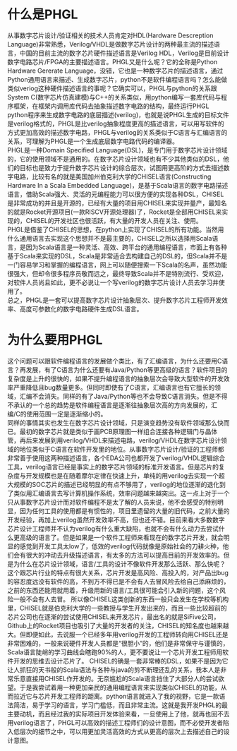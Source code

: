 # 什么是PHGL
从事数字芯片设计/验证相关的技术人员肯定对HDL(Hardware Descreption Language)非常熟悉，Verilog/VHDL是做数字芯片设计的两种最主流的描述语言，中国的目前主流的数字芯片硬件描述语言是Verilog HDL，Verilog是目前设计数字电路芯片/FPGA的主要描述语言。PHGL又是什么呢？它的全称是Python Hardware Gererate Language，没错，它也是一种数字芯片的描述语言，通过Python通用语言来描述、生成数字芯片，python不是软件编程语言吗？怎么能做类似veriog这种硬件描述语言的事呢？它确实可以，PHGL与python的关系跟System C(数字芯片仿真建模)与C++的关系类似，用python编写一套库代码与程序框架，在框架内调用库代码去抽象描述数字电路的结构，最终运行PHGL python程序来生成数字电路的底层描述(verilog)，也就是说PHGL生成的目标文件是verilog格式的，PHGL是比verilog抽象程度更高的描述语言，可以用写软件的方式更加高效的描述数字电路，PHGL与verilog的关系类似于C语言与汇编语言的关系，可理解为PHGL是一个生成底层数字电路代码的编译器。  
PHGL是一种Domain Specified Language(DSL)，是专门用于数字芯片设计领域的，它的使用领域不是通用的。在数字芯片设计领域也有不少其他类似的DSL，他们的目标也是致力于提升数字芯片设计的综合层次，试图用更高阶的方式去描述数字电路，比较有名的就是美国加州伯克利大学的CHISEL语言(Constructing Hardware In a Scala Embedded Language)，是基于Scala语言的数字电路描述语言，借助Scala强大、灵活的元编程能力可以很方便的实现各种DSL，CHISEL是非常成功的并且是开源的，已经有大量的项目用CHISEL来实现并量产，最知名的就是Rocket开源项目(一款RISCV开源处理器)了，Rocket是全部用CHISEL来实现的，CHISEL的开发社区也很活跃，有大量的开发人员在关注、使用。  
PHGL是借鉴了CHISEL的思想，在python上实现了CHISEL的所有功能。当然用什么通用语言去实现这个思想并不是最主要的，CHISEL之所以选择用Scala语言，是因为Scala语言是一种灵活、高效、跨平台的通用编程语言，市面上有各种基于Scala来实现的DSL，Scala是非常适合去构建自己的DSL的，但Scala并不是一门容易学习和掌握的编程语言，网上可以随便搜索一下Scala的名声，虽然功能很强大，但却令很多程序员敬而远之，最终导致Scala并不是特别流行、受欢迎，对软件人员尚且如此，更不必说让一个写verilog的数字芯片设计人员去学习并使用了。  
总之，PHGL是一套可以提高数字芯片设计抽象层次、提升数字芯片工程师开发效率、高度可参数化的数字电路硬件生成DSL语言。  
# 为什么要用PHGL
这个问题可以跟软件编程语言的发展做个类比，有了汇编语言，为什么还要用C语言？再发展，有了C语言为什么还要有Java/Python等更高级的语言？软件项目的复杂度是上升的很快的，如果不提升编程语言的抽象层次会导致大型软件的开发效率严重降低且bug数量更多。但同时即使有了C语言，汇编语言也有它擅长的领域，汇编不会消失。同样的有了Java/Python等也不会导致C语言消失。但是不得不承认的一个总的趋势是软件编程语言是逐渐往抽象层次高的方向发展的，汇编/C的使用范围一定是逐渐缩小的。  
同样的事情其实也发生在数字芯片设计领域，只是演变趋势没有软件领域那么快而已。最初的数字芯片就是类似于画PCB原理图一样组合连接各种逻辑门与晶体管，再后来发展到用verilog/VHDL来描述电路，verilog/VHDL在数字芯片设计领域的地位类似于C语言在软件开发里的地位。从事数字芯片设计/验证的工程师都非常善于使用这两种描述语言，各个EDA公司也都开发了verilog/VHDL逻辑综合工具，verilog语言已经是事实上的数字芯片领域的标准开发语言。但是芯片的复杂度与开发规模也是在随着摩尔定律在快速上升，单纯的用verilog去实现一个超大规模的SOC芯片的描述已经明显的有点不够用了，verilog的地位逐渐的退化到了类似用汇编语言去写计算机操作系统，效率问题越来越突出。这一点上对于一个只从事数字芯片设计而对软件编程不是太了解的人员来说，他不会感受的特别明显，因为任何工具的使用都是有惯性的，项目里遗留的大量的旧代码，之前大量的开发经验，再加上verilog虽然开发效率不高，但也还不错。目前来看大多数数字芯片设计工程师并不认为verilog有什么重大缺陷，也就不会有什么动力去尝试什么更高级的语言了。但是如果是一个软件工程师来看现在的数字芯片开发，就会明显的感觉到开发工具太low了，低效的verilog代码就像是原始社会的刀耕火种，他们会有很大的冲动去升级描述语言，有太多的方法可以提高目前的开发效率的。但是为什么在芯片设计领域，语言/工具的设计不像软件开发那么活跃、那么快呢？这个跟芯片行业的特点有很大关系，芯片开发是高风险、高投入的，对产品出bug的容忍度远没有软件的高，不到万不得已是不会有人去冒风险去给自己添麻烦的，之前的东西还能用就用着，升级用新的语言/工具很可能会引入新的问题，这个风险一般不会有人去冒。
所以像CHISEL这类创新的东西一般只会发生在学校等机构里，CHISEL就是伯克利大学的一些教授与学生开发出来的，而且一些比较超前的芯片公司也在逐渐的尝试使用CHISEL来开发芯片，最出名的就是SiFive公司，Github上的Rocket项目也吸引了大量的开发者的关注，CHISEL的知名度也越来越大。但即便如此，去说服一个已经多年用verilog开发的工程师转向用CHISEL还是非常困难的，一般来说硬件开发人员都是“很胆小”的，他们是非常保守与谨慎的，Scala语言陡峭的学习曲线会瞎跑90%的人，更不要说让一个芯片开发工程师用软件开发的思维去设计芯片了。
CHISEL的确是一套非常棒的DSL，如果不是因为它让人抓狂的天书般的Scala语法与各种与java的剪不断理还乱的关系，我本人是非常乐意直接用CHISEL作开发的。无奈尴尬的Scala语言挡住了大部分人的尝试欲望。于是我尝试着用一种更加亲民的通用编程语言来实现类似CHISEL的功能，从而拉近它与芯片开发工程师的距离。python语言就进入了我的视野，它是一款语法简洁，易于学习的语言，学习门槛低，而且非常主流。这就是我开发PHGL的最主要动机，而且经过我的实际项目开发体验来看，一旦使用上了他，就再也回不去用verilog语言了，PHGL可以高效的描述工程师们的设计意图，而不必使开发者陷入低层次的细节之中，可以用更加灵活高效的方式从更高的层次上去描述自己的设计意图。
